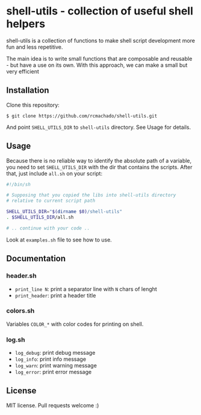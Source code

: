 shell-utils - collection of useful shell helpers
================================================

shell-utils is a collection of functions to make shell script
development more fun and less repetitive.

The main idea is to write small functions that are composable and
reusable - but have a use on its own. With this approach, we can make
a small but very efficient 

Installation
------------

Clone this repository:

    $ git clone https://github.com/rcmachado/shell-utils.git

And point `SHELL_UTILS_DIR` to `shell-utils` directory. See Usage for
details.

Usage
-----

Because there is no reliable way to identify the absolute path of a
variable, you need to set `SHELL_UTILS_DIR` with the dir that contains
the scripts. After that, just include `all.sh` on your script:

```sh
#!/bin/sh

# Supposing that you copied the libs into shell-utils directory
# relative to current script path

SHELL_UTILS_DIR="$(dirname $0)/shell-utils"
. $SHELL_UTILS_DIR/all.sh

# .. continue with your code ..

```

Look at `examples.sh` file to see how to use.

Documentation
-------------

### header.sh

* `print_line N`: print a separator line with `N` chars of lenght
* `print_header`: print a header title

### colors.sh

Variables `COLOR_*` with color codes for printing on shell.

### log.sh

* `log_debug`: print debug message
* `log_info`: print info message
* `log_warn`: print warning message
* `log_error`: print error message

License
-------

MIT license. Pull requests welcome :)

